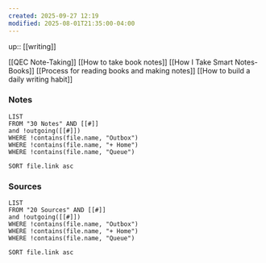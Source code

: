 ```yaml
---
created: 2025-09-27 12:19
modified: 2025-08-01T21:35:00-04:00
---
```


up:: [[writing]]

[[QEC Note-Taking]]
[[How to take book notes]]
[[How I Take Smart Notes- Books]]
[[Process for reading books and making notes]]
[[How to build a daily writing habit]]



### Notes
```dataview
LIST
FROM "30 Notes" AND [[#]]
and !outgoing([[#]])
WHERE !contains(file.name, "Outbox")
WHERE !contains(file.name, "+ Home")
WHERE !contains(file.name, "Queue")

SORT file.link asc
```

### Sources
```dataview
LIST
FROM "20 Sources" AND [[#]]
and !outgoing([[#]])
WHERE !contains(file.name, "Outbox")
WHERE !contains(file.name, "+ Home")
WHERE !contains(file.name, "Queue")

SORT file.link asc
```